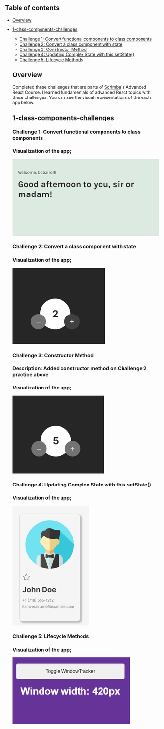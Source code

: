 ## Table of contents

- [Overview](#overview)
- [1-class-components-challenges](#1-class-components-challenges)

  - [Challenge 1: Convert functional components to class components](#1-class-components-challenges/challenge-1)
  - [Challenge 2: Convert a class component with state](#1-class-components-challenges/challenge-2)
  - [Challenge 3: Constructor Method](#1-class-components-challenges/challenge-3)
  - [Challenge 4: Updating Complex State with this.setState()](#1-class-components-challenges/challenge-4)
  - [Challenge 5: Lifecycle Methods](#1-class-components-challenges/challenge-5)

  ## Overview

  Completed these challenges that are parts of [Scrimba](https://scrimba.com/learn/frontend/)'s Advanced React Course. I learned fundamentals of advanced React topics with these challenges.
  You can see the visual representations of the each app below.

  ## 1-class-components-challenges

  ### Challenge 1: Convert functional components to class components

  ### Visualization of the app;

  ![image](./1-class-components-challenges/challenge-1/challenge1.png)

  ### Challenge 2: Convert a class component with state

  ### Visualization of the app;

  ![image](./1-class-components-challenges/challenge-2/challenge2.png)

  ### Challenge 3: Constructor Method

  ### Description: Added constructor method on Challenge 2 practice above

  ### Visualization of the app;

  ![image](./1-class-components-challenges/challenge-3/challenge3.png)
  
  ### Challenge 4: Updating Complex State with this.setState()

  ### Visualization of the app;

  ![image](./1-class-components-challenges/challenge-4/challenge4.png)
  
    
  ### Challenge 5: Lifecycle Methods

  ### Visualization of the app;

  ![image](./1-class-components-challenges/challenge-5/challenge5.png)
